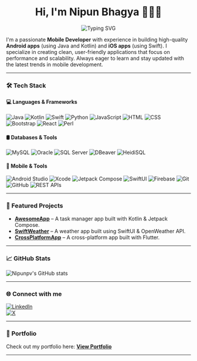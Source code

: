 <h1 align="center">
  Hi, I'm Nipun Bhagya 🤗🧑‍💻
</h1>

<p align="center">
  <img src="https://readme-typing-svg.demolab.com?font=Fira+Code&pause=1000&color=F73E7E&center=true&vCenter=true&width=435&lines=Mobile+Developer+%F0%9F%93%B1;Android+%7C+iOS+%7C+Flutter;Clean+%26+Scalable+Apps;Always+Learning+New+Tech!" alt="Typing SVG" />
</p>

I'm a passionate **Mobile Developer** with experience in building high-quality **Android apps** (using Java and Kotlin) and **iOS apps** (using Swift). I specialize in creating clean, user-friendly applications that focus on performance and scalability. Always eager to learn and stay updated with the latest trends in mobile development.

---

### 🛠️ Tech Stack

#### 💻 Languages & Frameworks

![Java](https://img.shields.io/badge/Java-007396?style=for-the-badge&logo=java&logoColor=white)
![Kotlin](https://img.shields.io/badge/Kotlin-0095D5?style=for-the-badge&logo=kotlin&logoColor=white)
![Swift](https://img.shields.io/badge/Swift-FA7343?style=for-the-badge&logo=swift&logoColor=white)
![Python](https://img.shields.io/badge/Python-3776AB?style=for-the-badge&logo=python&logoColor=white)
![JavaScript](https://img.shields.io/badge/JavaScript-F7DF1E?style=for-the-badge&logo=javascript&logoColor=black)
![HTML](https://img.shields.io/badge/HTML5-E34F26?style=for-the-badge&logo=html5&logoColor=white)
![CSS](https://img.shields.io/badge/CSS3-1572B6?style=for-the-badge&logo=css3&logoColor=white)
![Bootstrap](https://img.shields.io/badge/Bootstrap-7952B3?style=for-the-badge&logo=bootstrap&logoColor=white)
![React](https://img.shields.io/badge/React-20232A?style=for-the-badge&logo=react&logoColor=61DAFB)
![Perl](https://img.shields.io/badge/Perl-39457E?style=for-the-badge&logo=perl&logoColor=white)

#### 🛢️ Databases & Tools

![MySQL](https://img.shields.io/badge/MySQL-005C84?style=for-the-badge&logo=mysql&logoColor=white)
![Oracle](https://img.shields.io/badge/Oracle-F80000?style=for-the-badge&logo=oracle&logoColor=white)
![SQL Server](https://img.shields.io/badge/SQL%20Server-CC2927?style=for-the-badge&logo=microsoftsqlserver&logoColor=white)
![DBeaver](https://img.shields.io/badge/DBeaver-2C2C2C?style=for-the-badge&logo=dbeaver&logoColor=white)
![HeidiSQL](https://img.shields.io/badge/HeidiSQL-003545?style=for-the-badge&logoColor=white)

#### 📱 Mobile & Tools

![Android Studio](https://img.shields.io/badge/Android_Studio-3DDC84?style=for-the-badge&logo=android-studio&logoColor=white)
![Xcode](https://img.shields.io/badge/Xcode-1575F9?style=for-the-badge&logo=xcode&logoColor=white)
![Jetpack Compose](https://img.shields.io/badge/Jetpack-4285F4?style=for-the-badge&logo=android&logoColor=white)
![SwiftUI](https://img.shields.io/badge/SwiftUI-FA7343?style=for-the-badge&logo=apple&logoColor=white)
![Firebase](https://img.shields.io/badge/Firebase-FFCA28?style=for-the-badge&logo=firebase&logoColor=black)
![Git](https://img.shields.io/badge/Git-F05032?style=for-the-badge&logo=git&logoColor=white)
![GitHub](https://img.shields.io/badge/GitHub-181717?style=for-the-badge&logo=github&logoColor=white)
![REST APIs](https://img.shields.io/badge/REST%20API-00599C?style=for-the-badge&logo=api&logoColor=white)

---

### 📱 Featured Projects

- [**AwesomeApp**](https://github.com/Nipunpv/awesomeapp) – A task manager app built with Kotlin & Jetpack Compose.
- [**SwiftWeather**](https://github.com/Nipunpv/swiftweather) – A weather app built using SwiftUI & OpenWeather API.
- [**CrossPlatformApp**](https://github.com/Nipunpv/crossplatformapp) – A cross-platform app built with Flutter.

---

### 📈 GitHub Stats

![Nipunpv's GitHub stats](https://github-readme-stats.vercel.app/api?username=Nipunpv&show_icons=true&theme=radical&count_private=true&include_all_commits=true)

---

### 🌐 Connect with me

[![LinkedIn](https://img.shields.io/badge/LinkedIn-blue?style=for-the-badge&logo=linkedin)](https://www.linkedin.com/in/nipun-bhagya-041379259)  
[![X](https://img.shields.io/badge/X-black?style=for-the-badge&logo=twitter)](https://x.com/PVBNipun?t=2MwL1cT5-qXbX8waVPPWFw&s=09)

---

### 🔗 Portfolio

Check out my portfolio here: [**View Portfolio**](https://nipunpv.github.io/my-portfolio)

---
